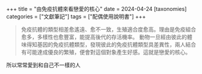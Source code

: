 +++
title = "由免疫抗體來看戀愛的核心"
date = 2024-04-24
[taxonomies]
categories = ["文獻筆記"]
tags = ["配偶使用說明書"]
+++

>免疫抗體的類型相差愈遙遠、愈不一致，生殖適合度愈高。理由是免疫組合愈多，多樣性也愈豐富，能提高後代的存活機率。
動物一旦經由彼此的體味得知基因的免疫抗體類型，發現彼此的免疫抗體類型具差異性，兩人結合有可能達成優良的繁殖，便會對這個對象產生好感。這就是戀愛的核心。

所以常常愛到和自己不一樣的人
